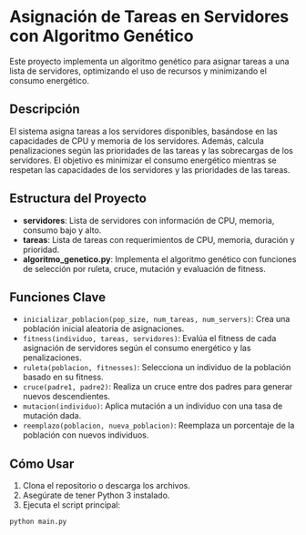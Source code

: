 # Asignación de Tareas en Servidores con Algoritmo Genético

Este proyecto implementa un algoritmo genético para asignar tareas a una lista de servidores, optimizando el uso de recursos y minimizando el consumo energético.

## Descripción

El sistema asigna tareas a los servidores disponibles, basándose en las capacidades de CPU y memoria de los servidores. Además, calcula penalizaciones según las prioridades de las tareas y las sobrecargas de los servidores. El objetivo es minimizar el consumo energético mientras se respetan las capacidades de los servidores y las prioridades de las tareas.

## Estructura del Proyecto

- **servidores**: Lista de servidores con información de CPU, memoria, consumo bajo y alto.
- **tareas**: Lista de tareas con requerimientos de CPU, memoria, duración y prioridad.
- **algoritmo_genetico.py**: Implementa el algoritmo genético con funciones de selección por ruleta, cruce, mutación y evaluación de fitness.

## Funciones Clave

- `inicializar_poblacion(pop_size, num_tareas, num_servers)`: Crea una población inicial aleatoria de asignaciones.
- `fitness(individuo, tareas, servidores)`: Evalúa el fitness de cada asignación de servidores según el consumo energético y las penalizaciones.
- `ruleta(poblacion, fitnesses)`: Selecciona un individuo de la población basado en su fitness.
- `cruce(padre1, padre2)`: Realiza un cruce entre dos padres para generar nuevos descendientes.
- `mutacion(individuo)`: Aplica mutación a un individuo con una tasa de mutación dada.
- `reemplazo(poblacion, nueva_poblacion)`: Reemplaza un porcentaje de la población con nuevos individuos.

## Cómo Usar

1. Clona el repositorio o descarga los archivos.
2. Asegúrate de tener Python 3 instalado.
3. Ejecuta el script principal:

```bash
python main.py
